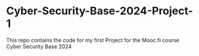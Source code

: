 # Cyber-Security-Base-2024-Project-1
This repo contains the code for my first Project for the Mooc.fi course Cyber Security Base 2024 
